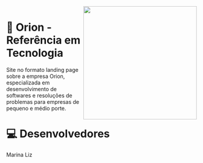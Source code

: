 <img align="right" src="https://cdn.discordapp.com/attachments/785390806470230056/1008625285027078175/consAmarela-fundo.png" width="300px">

# 🌟 Orion - Referência em Tecnologia
Site no formato landing page sobre a empresa Orion, especializada em desenvolvimento de softwares e resoluções de problemas para empresas de pequeno e médio porte.

# 💻 Desenvolvedores
Marina Liz

